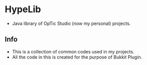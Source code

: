 # HypeLib
- Java library of OpTic Studio (now my personal) projects.

## Info

* This is a collection of common codes used in my projects.
* All the code in this is created for the purpose of Bukkit Plugin.
